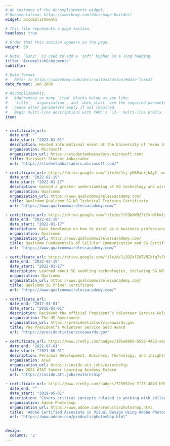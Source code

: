 ```yaml
---
# An instance of the Accomplishments widget.
# Documentation: https://wowchemy.com/docs/page-builder/
widget: accomplishments

# This file represents a page section.
headless: true

# Order that this section appears on the page.
weight: 50

# Note: `&shy;` is used to add a 'soft' hyphen in a long heading.
title: 'Accomplish&shy;ments'
subtitle:

# Date format
#   Refer to https://wowchemy.com/docs/customization/#date-format
date_format: Jan 2006

# Accomplishments.
#   Add/remove as many `item` blocks below as you like.
#   `title`, `organization`, and `date_start` are the required parameters.
#   Leave other parameters empty if not required.
#   Begin multi-line descriptions with YAML's `|2-` multi-line prefix.
item:


- certificate_url:
  date_end: ""
  date_start: "2022-01-01"
  description: Hosted informational event at the University of Texas at Dallas, offer guidance to other students, display a project that is an exhibit of our newfound skills, and be involved with the Microsoft community.
  organization: Microsoft
  organization_url: https://studentambassadors.microsoft.com/
  title: Microsoft Student Ambassador
  url: "https://studentambassadors.microsoft.com/"

- certificate_url: https://drive.google.com/file/d/1sj-pMAPwbrjbAyI--mrsFEMnq7iGP3Xe/view?usp=sharing
  date_end: "2022-02-19"
  date_start: "2022-01-17"
  description: Gained a greater understanding of 5G technology and wireless engineering while also training with engineers at Qualcomm Technologies – a world leader in 5G technology and wireless communication. Discussion of Network architecture, mmWave, Beamforming, massive MIMO, and NR upper layers, all in detail.
  organization: Qualcomm
  organization_url: https://www.qualcommwirelessacademy.com/
  title: Qualcomm Qualcomm 5G NR Technical Training Certificate
  url: "https://www.qualcommwirelessacademy.com/"

- certificate_url: https://drive.google.com/file/d/1fCQbXW9ZfiYxrNfKm1yTGv-pbYW-EQ20/view?usp=sharing
  date_end: "2022-02-19"
  date_start: "2022-01-17"
  description: Gain knowledge on how to excel as a business professional in one of the fastest-growing industries in the world. Understand how 5G can optimize your business objectives.
  organization: Qualcomm
  organization_url: https://www.qualcommwirelessacademy.com/
  title: Qualcomm Fundamentals of Cellular Communication and 5G Certificate
  url: "https://www.qualcommwirelessacademy.com/"

- certificate_url: https://drive.google.com/file/d/1i2DZxlZATVNIkfq7sFKNRNh3SDoDHjL_/view?usp=sharing
  date_end: "2022-02-19"
  date_start: "2022-01-17"
  description: Learned about 5G enabling technologies, including 5G NR air interface, advanced channel coding, massive MIMO, mobile mmWave, and much more.Understand the basics of key networking features of 5G and the technologies applied with it like C-V2X, smart cities, etc.
  organization: Qualcomm
  organization_url: https://www.qualcommwirelessacademy.com/
  title: Qualcomm 5G Primer Certificate
  url: "https://www.qualcommwirelessacademy.com/"

- certificate_url:
  date_end: "2017-01-01"
  date_start: "2016-01-01"
  description: Recieved the official President’s Volunteer Service Gold Award medallion and a personalized certificate of achievement and letter signed by the president. Volunteered 250+ hours to qualify for years 2016 and 2017.
  organization: The US Government
  organization_url: https://presidentialserviceawards.gov
  title: The President’s Volunteer Service Gold Award
  url: "https://presidentialserviceawards.gov"
  
- certificate_url: https://www.credly.com/badges/191e89b0-b556-4423-a6eb-d20780f40d9c/linked_in
  date_end: "2021-07-01"
  date_start: "2021-06-01"
  description: Personal Development, Business, Technology, and insights on life at AT&T direct from our leadership and experts in their field.
  organization: AT&T
  organization_url: https://inside.att.jobs/externship
  title: 2021 AT&T Summer Learning Academy Extern
  url: "https://inside.att.jobs/externship"
  
- certificate_url: https://www.credly.com/badges/723952ed-7f23-4043-b980-92e598902883?source=linked_in_profile
  date_end: ""
  date_start: "2019-05-01"
  description: "Covers critical concepts related to working with colleagues and clients with crucial legal, technical, and design-related knowledge and interface setup and program settings that assist in an efficient and effective workflow, as well as knowledge about ingesting digital assets for a project."
  organization: Adobe Photoshop
  organization_url: https://www.adobe.com/products/photoshop.html
  title: 'Adobe Certified Associate in Visual Design Using Adobe Photoshop'
  url: "https://www.adobe.com/products/photoshop.html"
 

design:
  columns: '2' 
---
```

